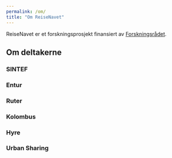 ```yaml
---
permalink: /om/
title: "Om ReiseNavet"
---
```


ReiseNavet er et forskningsprosjekt finansiert av [Forskningsrådet](https://www.forskningsradet.no/).

## Om deltakerne

### SINTEF

### Entur

### Ruter

### Kolombus

### Hyre

### Urban Sharing




